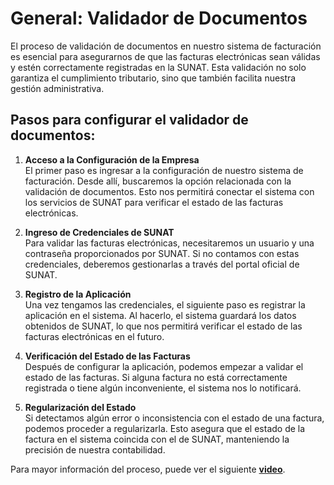 # General: Validador de Documentos

El proceso de validación de documentos en nuestro sistema de facturación es esencial para asegurarnos de que las facturas electrónicas sean válidas y estén correctamente registradas en la SUNAT. Esta validación no solo garantiza el cumplimiento tributario, sino que también facilita nuestra gestión administrativa.

## Pasos para configurar el validador de documentos:

1. **Acceso a la Configuración de la Empresa**  
   El primer paso es ingresar a la configuración de nuestro sistema de facturación. Desde allí, buscaremos la opción relacionada con la validación de documentos. Esto nos permitirá conectar el sistema con los servicios de SUNAT para verificar el estado de las facturas electrónicas.

2. **Ingreso de Credenciales de SUNAT**  
   Para validar las facturas electrónicas, necesitaremos un usuario y una contraseña proporcionados por SUNAT. Si no contamos con estas credenciales, deberemos gestionarlas a través del portal oficial de SUNAT.

3. **Registro de la Aplicación**  
   Una vez tengamos las credenciales, el siguiente paso es registrar la aplicación en el sistema. Al hacerlo, el sistema guardará los datos obtenidos de SUNAT, lo que nos permitirá verificar el estado de las facturas electrónicas en el futuro.

4. **Verificación del Estado de las Facturas**  
   Después de configurar la aplicación, podemos empezar a validar el estado de las facturas. Si alguna factura no está correctamente registrada o tiene algún inconveniente, el sistema nos lo notificará.

5. **Regularización del Estado**  
   Si detectamos algún error o inconsistencia con el estado de una factura, podemos proceder a regularizarla. Esto asegura que el estado de la factura en el sistema coincida con el de SUNAT, manteniendo la precisión de nuestra contabilidad.

Para mayor información del proceso, puede ver el siguiente **[video](https://www.youtube.com/watch?v=6YqtOrIjaDY&t=145s)**.

